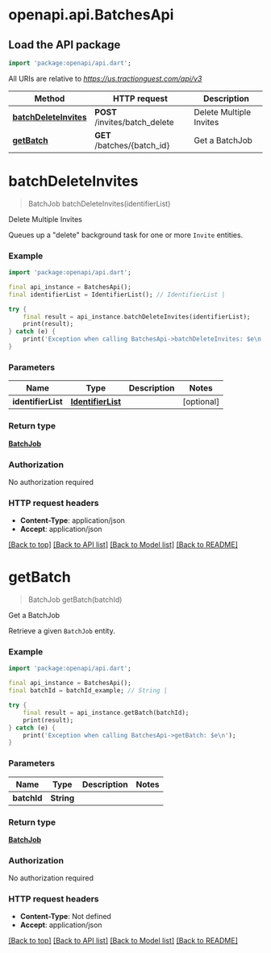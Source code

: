 # openapi.api.BatchesApi

## Load the API package
```dart
import 'package:openapi/api.dart';
```

All URIs are relative to *https://us.tractionguest.com/api/v3*

Method | HTTP request | Description
------------- | ------------- | -------------
[**batchDeleteInvites**](BatchesApi.md#batchdeleteinvites) | **POST** /invites/batch_delete | Delete Multiple Invites
[**getBatch**](BatchesApi.md#getbatch) | **GET** /batches/{batch_id} | Get a BatchJob


# **batchDeleteInvites**
> BatchJob batchDeleteInvites(identifierList)

Delete Multiple Invites

Queues up a \"delete\" background task for one or more `Invite` entities.

### Example 
```dart
import 'package:openapi/api.dart';

final api_instance = BatchesApi();
final identifierList = IdentifierList(); // IdentifierList | 

try { 
    final result = api_instance.batchDeleteInvites(identifierList);
    print(result);
} catch (e) {
    print('Exception when calling BatchesApi->batchDeleteInvites: $e\n');
}
```

### Parameters

Name | Type | Description  | Notes
------------- | ------------- | ------------- | -------------
 **identifierList** | [**IdentifierList**](IdentifierList.md)|  | [optional] 

### Return type

[**BatchJob**](BatchJob.md)

### Authorization

No authorization required

### HTTP request headers

 - **Content-Type**: application/json
 - **Accept**: application/json

[[Back to top]](#) [[Back to API list]](../README.md#documentation-for-api-endpoints) [[Back to Model list]](../README.md#documentation-for-models) [[Back to README]](../README.md)

# **getBatch**
> BatchJob getBatch(batchId)

Get a BatchJob

Retrieve a given `BatchJob` entity.

### Example 
```dart
import 'package:openapi/api.dart';

final api_instance = BatchesApi();
final batchId = batchId_example; // String | 

try { 
    final result = api_instance.getBatch(batchId);
    print(result);
} catch (e) {
    print('Exception when calling BatchesApi->getBatch: $e\n');
}
```

### Parameters

Name | Type | Description  | Notes
------------- | ------------- | ------------- | -------------
 **batchId** | **String**|  | 

### Return type

[**BatchJob**](BatchJob.md)

### Authorization

No authorization required

### HTTP request headers

 - **Content-Type**: Not defined
 - **Accept**: application/json

[[Back to top]](#) [[Back to API list]](../README.md#documentation-for-api-endpoints) [[Back to Model list]](../README.md#documentation-for-models) [[Back to README]](../README.md)

